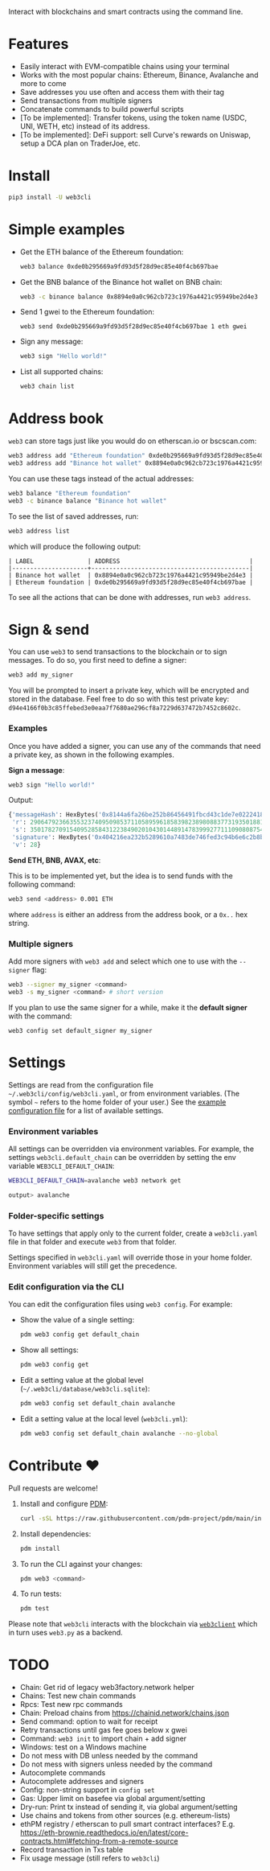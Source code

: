 Interact with blockchains and smart contracts using the command line.

# Features

- Easily interact with EVM-compatible chains using your terminal
- Works with the most popular chains: Ethereum, Binance, Avalanche and more to come
- Save addresses you use often and access them with their tag
- Send transactions from multiple signers
- Concatenate commands to build powerful scripts
- [To be implemented]: Transfer tokens, using the token name (USDC, UNI, WETH, etc) instead of its address.
- [To be implemented]: DeFi support: sell Curve's rewards on Uniswap, setup a DCA plan on TraderJoe, etc.


# Install

```bash
pip3 install -U web3cli
```

# Simple examples

- Get the ETH balance of the Ethereum foundation:
   ```bash
   web3 balance 0xde0b295669a9fd93d5f28d9ec85e40f4cb697bae
   ```

- Get the BNB balance of the Binance hot wallet on BNB chain:
   ```bash
   web3 -c binance balance 0x8894e0a0c962cb723c1976a4421c95949be2d4e3
   ```

- Send 1 gwei to the Ethereum foundation:
   ```
   web3 send 0xde0b295669a9fd93d5f28d9ec85e40f4cb697bae 1 eth gwei
   ```

- Sign any message:
   ```bash
   web3 sign "Hello world!"
   ```

- List all supported chains:
   ```bash
   web3 chain list
   ```

# Address book

`web3` can store tags just like you would do on etherscan.io or bscscan.com:

```bash
web3 address add "Ethereum foundation" 0xde0b295669a9fd93d5f28d9ec85e40f4cb697bae
web3 address add "Binance hot wallet" 0x8894e0a0c962cb723c1976a4421c95949be2d4e3
```

You can use these tags instead of the actual addresses:

```bash
web3 balance "Ethereum foundation"
web3 -c binance balance "Binance hot wallet"
```

To see the list of saved addresses, run:

```bash
web3 address list
```

which will produce the following output:

```
| LABEL               | ADDRESS                                    |
|---------------------+--------------------------------------------|
| Binance hot wallet  | 0x8894e0a0c962cb723c1976a4421c95949be2d4e3 |
| Ethereum foundation | 0xde0b295669a9fd93d5f28d9ec85e40f4cb697bae |
```

To see all the actions that can be done with addresses, run `web3 address`.

# Sign & send

You can use `web3` to send transactions to the blockchain or to sign messages. To do so, you first need to define a signer:

```bash
web3 add my_signer
```

You will be prompted to insert a private key, which will be encrypted and stored in the database. Feel free to do so with this test private key: `d94e4166f0b3c85ffebed3e0eaa7f7680ae296cf8a7229d637472b7452c8602c`.

### Examples

Once you have added a signer, you can use any of the commands that need a private key, as shown in the following examples.

**Sign a message**:

```bash
web3 sign "Hello world!"
```

Output:

```python
{'messageHash': HexBytes('0x8144a6fa26be252b86456491fbcd43c1de7e022241845ffea1c3df066f7cfede'),
 'r': 29064792366355323740950985371105895961858398238980883773193501881276705228481,
 's': 35017827091540952858431223849020104301448914783999277111090808754042212439431,
 'signature': HexBytes('0x404216ea232b5289610a7483de746fed3c94b6e6c2b8bf62ce5286850ff346c14d6b63445107a9d9e342720e88e82a3ff794dd6bd255931b552dedf2e243d5871c'),
 'v': 28}
```

**Send ETH, BNB, AVAX, etc**:

This is to be implemented yet, but the idea is to send funds with the following command:

```bash
web3 send <address> 0.001 ETH
```

where `address` is either an address from the address book, or a `0x..` hex string.

### Multiple signers

Add more signers with `web3 add` and select which one to use with the `--signer` flag:

```bash
web3 --signer my_signer <command>
web3 -s my_signer <command> # short version
```

If you plan to use the same signer for a while, make it the **default signer** with the command:

```
web3 config set default_signer my_signer
```


# Settings

Settings are read from the configuration file `~/.web3cli/config/web3cli.yaml`, or from environment variables. (The symbol `~` refers to the home folder of your user.)
See the [example configuration file](./web3cli.example.yml) for a list of available settings.

### Environment variables

All settings can be overridden via environment variables.
For example, the settings `web3cli.default_chain` can be overridden by setting the env variable `WEB3CLI_DEFAULT_CHAIN`:

```bash
WEB3CLI_DEFAULT_CHAIN=avalanche web3 network get

output> avalanche
```

### Folder-specific settings

To have settings that apply only to the current folder, create a `web3cli.yaml` file in that folder and execute `web3` from that folder.

Settings specified in `web3cli.yaml` will override those in your home folder. Environment variables will still get the precedence.

### Edit configuration via the CLI

You can edit the configuration files using `web3 config`. For example:

- Show the value of a single setting:
   ```bash
   pdm web3 config get default_chain
   ```
- Show all settings:
   ```bash
   pdm web3 config get
   ```
- Edit a setting value at the global level (`~/.web3cli/database/web3cli.sqlite`):
   ```bash
   pdm web3 config set default_chain avalanche
   ```
- Edit a setting value at the local level (`web3cli.yml`):
   ```bash
   pdm web3 config set default_chain avalanche --no-global
   ```

# Contribute ❤️

Pull requests are welcome!

1. Install and configure [PDM](https://github.com/pdm-project/pdm/):
   ```bash
   curl -sSL https://raw.githubusercontent.com/pdm-project/pdm/main/install-pdm.py | python3 -
   ```
2. Install dependencies: 
   ```bash
   pdm install
   ```
3. To run the CLI against your changes: 
   ```bash
   pdm web3 <command>
   ```
4. To run tests:
   ```bash
   pdm test
   ```

Please note that `web3cli` interacts with the blockchain via [`web3client`](https://github.com/coccoinomane/web3client) which in turn uses `web3.py` as a backend.

# TODO
- Chain: Get rid of legacy web3factory.network helper
- Chains: Test new chain commands
- Rpcs: Test new rpc commands
- Chain: Preload chains from https://chainid.network/chains.json
- Send command: option to wait for receipt
- Retry transactions until gas fee goes below x gwei
- Command: `web3 init` to import chain + add signer
- Windows: test on a Windows machine
- Do not mess with DB unless needed by the command
- Do not mess with signers unless needed by the command
- Autocomplete commands
- Autocomplete addresses and signers
- Config: non-string support in `config set`
- Gas: Upper limit on basefee via global argument/setting
- Dry-run: Print tx instead of sending it, via global argument/setting
- Use chains and tokens from other sources (e.g. ethereum-lists)
- ethPM registry / etherscan to pull smart contract interfaces? E.g. https://eth-brownie.readthedocs.io/en/latest/core-contracts.html#fetching-from-a-remote-source
- Record transaction in Txs table
- Fix usage message (still refers to `web3cli`)
